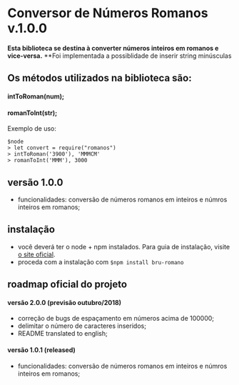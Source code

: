 # Conversor de Números Romanos v.1.0.0

**Esta biblioteca se destina à converter números inteiros em romanos e vice-versa.**
**Foi implementada a possiblidade de inserir string minúsculas

## Os métodos utilizados na biblioteca são:

#### **intToRoman(num);**
#### **romanToInt(str);**

Exemplo de uso:

```
$node
> let convert = require("romanos")
> intToRoman('3900'), 'MMMCM'
> romanToInt('MMM'), 3000
```


## versão 1.0.0

- funcionalidades: conversão de números romanos em inteiros e númros inteiros em romanos;


## instalação

- você deverá ter o node + npm instalados. Para guia de instalação, visite [o site oficial](https://www.npmjs.com/get-npm).
- proceda com a instalação com `$npm install bru-romano`


## roadmap oficial do projeto


#### versão 2.0.0 (previsão outubro/2018)
- correção de bugs de espaçamento em números acima de 100000;
- delimitar o número de caracteres inseridos;
- README translated to english;

#### versão 1.0.1 (released)
- funcionalidades: conversão de números romanos em inteiros e númros inteiros em romanos;